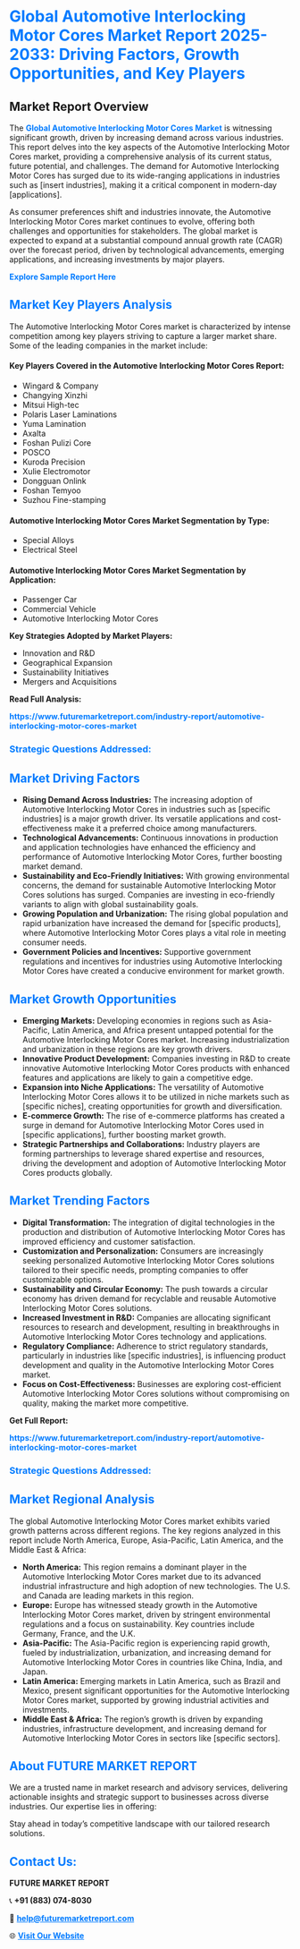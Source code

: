 <h1 style="color: #007BFF;">Global Automotive Interlocking Motor Cores Market Report 2025-2033: Driving Factors, Growth Opportunities, and Key Players</h1>

<section id="overview">
<h2>Market Report Overview</h2>
<p>The <a href="https://www.futuremarketreport.com/industry-report/automotive-interlocking-motor-cores-market" style="color: #007BFF; text-decoration: none;"><strong>Global Automotive Interlocking Motor Cores Market</strong></a> is witnessing significant growth, driven by increasing demand across various industries. This report delves into the key aspects of the Automotive Interlocking Motor Cores market, providing a comprehensive analysis of its current status, future potential, and challenges. The demand for Automotive Interlocking Motor Cores has surged due to its wide-ranging applications in industries such as [insert industries], making it a critical component in modern-day [applications].</p>
<p>As consumer preferences shift and industries innovate, the Automotive Interlocking Motor Cores market continues to evolve, offering both challenges and opportunities for stakeholders. The global market is expected to expand at a substantial compound annual growth rate (CAGR) over the forecast period, driven by technological advancements, emerging applications, and increasing investments by major players.</p>
</section>

<section id="overview">
<p><a href="https://www.futuremarketreport.com/request-sample/reportId=126720" style="color: #007BFF; text-decoration: none;"><strong>Explore Sample Report Here</strong></a></p>
</section>

<section id="key-players">
<h2 style="color: #007BFF;">Market Key Players Analysis</h2>
<p>The Automotive Interlocking Motor Cores market is characterized by intense competition among key players striving to capture a larger market share. Some of the leading companies in the market include:</p>
<h4>Key Players Covered in the Automotive Interlocking Motor Cores Report:</h4>
<ul><li>Wingard &amp; Company</li><li>Changying Xinzhi</li><li>Mitsui High-tec</li><li>Polaris Laser Laminations</li><li>Yuma Lamination</li><li>Axalta</li><li>Foshan Pulizi Core</li><li>POSCO</li><li>Kuroda Precision</li><li>Xulie Electromotor</li><li>Dongguan Onlink</li><li>Foshan Temyoo</li><li>Suzhou Fine-stamping</li></ul>
<h4>Automotive Interlocking Motor Cores Market Segmentation by Type:</h4>
<ul><li>Special Alloys</li><li>Electrical Steel</li></ul>

<h4>Automotive Interlocking Motor Cores Market Segmentation by Application:</h4>
<ul><li>Passenger Car</li><li>Commercial Vehicle</li><li>Automotive Interlocking Motor Cores</li></ul>
<p><strong>Key Strategies Adopted by Market Players:</strong></p>
<ul>
<li>Innovation and R&D</li>
<li>Geographical Expansion</li>
<li>Sustainability Initiatives</li>
<li>Mergers and Acquisitions</li>
</ul>
</section>

<section>
<p><strong>Read Full Analysis: </strong></p><a href="https://www.futuremarketreport.com/industry-report/automotive-interlocking-motor-cores-market" style="color: #007BFF; text-decoration: none;"><strong>https://www.futuremarketreport.com/industry-report/automotive-interlocking-motor-cores-market</strong></a>
<h3 style="color: #007BFF;">Strategic Questions Addressed:</h3>
</section>

<section id="driving-factors">
<h2 style="color: #007BFF;">Market Driving Factors</h2>
<ul>
<li><strong>Rising Demand Across Industries:</strong> The increasing adoption of Automotive Interlocking Motor Cores in industries such as [specific industries] is a major growth driver. Its versatile applications and cost-effectiveness make it a preferred choice among manufacturers.</li>
<li><strong>Technological Advancements:</strong> Continuous innovations in production and application technologies have enhanced the efficiency and performance of Automotive Interlocking Motor Cores, further boosting market demand.</li>
<li><strong>Sustainability and Eco-Friendly Initiatives:</strong> With growing environmental concerns, the demand for sustainable Automotive Interlocking Motor Cores solutions has surged. Companies are investing in eco-friendly variants to align with global sustainability goals.</li>
<li><strong>Growing Population and Urbanization:</strong> The rising global population and rapid urbanization have increased the demand for [specific products], where Automotive Interlocking Motor Cores plays a vital role in meeting consumer needs.</li>
<li><strong>Government Policies and Incentives:</strong> Supportive government regulations and incentives for industries using Automotive Interlocking Motor Cores have created a conducive environment for market growth.</li>
</ul>
</section>

<section id="growth-opportunities">
<h2 style="color: #007BFF;">Market Growth Opportunities</h2>
<ul>
<li><strong>Emerging Markets:</strong> Developing economies in regions such as Asia-Pacific, Latin America, and Africa present untapped potential for the Automotive Interlocking Motor Cores market. Increasing industrialization and urbanization in these regions are key growth drivers.</li>
<li><strong>Innovative Product Development:</strong> Companies investing in R&D to create innovative Automotive Interlocking Motor Cores products with enhanced features and applications are likely to gain a competitive edge.</li>
<li><strong>Expansion into Niche Applications:</strong> The versatility of Automotive Interlocking Motor Cores allows it to be utilized in niche markets such as [specific niches], creating opportunities for growth and diversification.</li>
<li><strong>E-commerce Growth:</strong> The rise of e-commerce platforms has created a surge in demand for Automotive Interlocking Motor Cores used in [specific applications], further boosting market growth.</li>
<li><strong>Strategic Partnerships and Collaborations:</strong> Industry players are forming partnerships to leverage shared expertise and resources, driving the development and adoption of Automotive Interlocking Motor Cores products globally.</li>
</ul>
</section>

<section id="trending-factors">
<h2 style="color: #007BFF;">Market Trending Factors</h2>
<ul>
<li><strong>Digital Transformation:</strong> The integration of digital technologies in the production and distribution of Automotive Interlocking Motor Cores has improved efficiency and customer satisfaction.</li>
<li><strong>Customization and Personalization:</strong> Consumers are increasingly seeking personalized Automotive Interlocking Motor Cores solutions tailored to their specific needs, prompting companies to offer customizable options.</li>
<li><strong>Sustainability and Circular Economy:</strong> The push towards a circular economy has driven demand for recyclable and reusable Automotive Interlocking Motor Cores solutions.</li>
<li><strong>Increased Investment in R&D:</strong> Companies are allocating significant resources to research and development, resulting in breakthroughs in Automotive Interlocking Motor Cores technology and applications.</li>
<li><strong>Regulatory Compliance:</strong> Adherence to strict regulatory standards, particularly in industries like [specific industries], is influencing product development and quality in the Automotive Interlocking Motor Cores market.</li>
<li><strong>Focus on Cost-Effectiveness:</strong> Businesses are exploring cost-efficient Automotive Interlocking Motor Cores solutions without compromising on quality, making the market more competitive.</li>
</ul>
</section>

<section>
<p><strong>Get Full Report: </strong></p><a href="https://www.futuremarketreport.com/industry-report/automotive-interlocking-motor-cores-market" style="color: #007BFF; text-decoration: none;"><strong>https://www.futuremarketreport.com/industry-report/automotive-interlocking-motor-cores-market</strong></a>
<h3 style="color: #007BFF;">Strategic Questions Addressed:</h3>
</section>


<section id="regional-analysis">
<h2 style="color: #007BFF;">Market Regional Analysis</h2>
<p>The global Automotive Interlocking Motor Cores market exhibits varied growth patterns across different regions. The key regions analyzed in this report include North America, Europe, Asia-Pacific, Latin America, and the Middle East & Africa:</p>
<ul>
<li><strong>North America:</strong> This region remains a dominant player in the Automotive Interlocking Motor Cores market due to its advanced industrial infrastructure and high adoption of new technologies. The U.S. and Canada are leading markets in this region.</li>
<li><strong>Europe:</strong> Europe has witnessed steady growth in the Automotive Interlocking Motor Cores market, driven by stringent environmental regulations and a focus on sustainability. Key countries include Germany, France, and the U.K.</li>
<li><strong>Asia-Pacific:</strong> The Asia-Pacific region is experiencing rapid growth, fueled by industrialization, urbanization, and increasing demand for Automotive Interlocking Motor Cores in countries like China, India, and Japan.</li>
<li><strong>Latin America:</strong> Emerging markets in Latin America, such as Brazil and Mexico, present significant opportunities for the Automotive Interlocking Motor Cores market, supported by growing industrial activities and investments.</li>
<li><strong>Middle East & Africa:</strong> The region’s growth is driven by expanding industries, infrastructure development, and increasing demand for Automotive Interlocking Motor Cores in sectors like [specific sectors].</li>
</ul>
</section>

<footer>
<h2 style="color: #007BFF;">About FUTURE MARKET REPORT</h2>
<p>We are a trusted name in market research and advisory services, delivering actionable insights and strategic support to businesses across diverse industries. Our expertise lies in offering:</p>

<p>Stay ahead in today’s competitive landscape with our tailored research solutions.</p>

<h2 style="color: #007BFF;">Contact Us:</h2>
<p><strong>FUTURE MARKET REPORT</strong></p>
<p>📞 <strong>+91 (883) 074-8030</strong></p>
<p>📧 <strong><a href="mailto:help@futuremarketreport.com" style="color: #007BFF;">help@futuremarketreport.com</a></strong></p>
<p>🌐 <strong><a href="https://www.futuremarketreport.com/" style="color: #007BFF;">Visit Our Website</a></strong></p>
</footer>